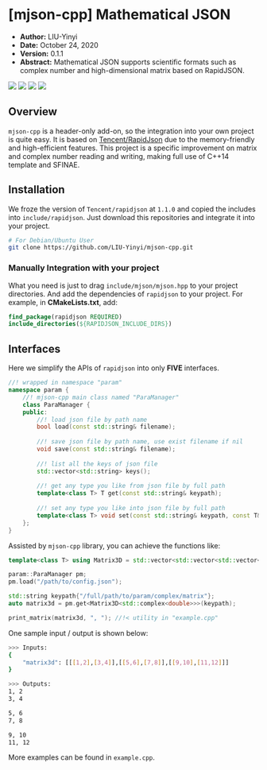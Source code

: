 # [mjson-cpp] Mathematical JSON
- **Author:** LIU-Yinyi
- **Date:** October 24, 2020
- **Version:** 0.1.1
- **Abstract:** Mathematical JSON supports scientific formats such as complex number and high-dimensional matrix based on RapidJSON.

![](https://img.shields.io/badge/build-passing-brightgreen)
![](https://img.shields.io/badge/coverage-90%25-green)
![](https://img.shields.io/badge/status-debug-orange)
![](https://img.shields.io/badge/standard-C%2B%2B14-blue)

## Overview
`mjson-cpp` is a header-only add-on, so the integration into your own project is quite easy. It is based on [Tencent/RapidJson](https://github.com/Tencent/rapidjson.git) due to the memory-friendly and high-efficient features. This project is a specific improvement on matrix and complex number reading and writing, making full use of C++14 template and SFINAE.


## Installation 
We froze the version of `Tencent/rapidjson` at `1.1.0` and copied the includes into `include/rapidjson`. Just download this repositories and integrate it into your project.

```bash
# For Debian/Ubuntu User
git clone https://github.com/LIU-Yinyi/mjson-cpp.git
```


### Manually Integration with your project
What you need is just to drag `include/mjson/mjson.hpp` to your project directories. And add the dependencies of `rapidjson` to your project. For example, in **CMakeLists.txt**, add:

```cmake
find_package(rapidjson REQUIRED)
include_directories(${RAPIDJSON_INCLUDE_DIRS})
```


## Interfaces
Here we simplify the APIs of `rapidjson` into only **FIVE** interfaces.

```cpp
//! wrapped in namespace "param"
namespace param {
	//! mjson-cpp main class named "ParaManager"
	class ParaManager {
	public:
		//! load json file by path name
		bool load(const std::string& filename);
		
		//! save json file by path name, use exist filename if nil
		void save(const std::string& filename);
		
		//! list all the keys of json file
		std::vector<std::string> keys();
		
		//! get any type you like from json file by full path
		template<class T> T get(const std::string& keypath);
		
		//! set any type you like into json file by full path
		template<class T> void set(const std::string& keypath, const T& value);
	};
}
```

Assisted by `mjson-cpp` library, you can achieve the functions like:

```cpp
template<class T> using Matrix3D = std::vector<std::vector<std::vector<T>>>;

param::ParaManager pm;
pm.load("/path/to/config.json");

std::string keypath{"/full/path/to/param/complex/matrix"};
auto matrix3d = pm.get<Matrix3D<std::complex<double>>>(keypath);

print_matrix(matrix3d, ", "); //!< utility in "example.cpp"
```

One sample input / output is shown below:

```bash
>>> Inputs:
{
	"matrix3d": [[[1,2],[3,4]],[[5,6],[7,8]],[[9,10],[11,12]]]
}

>>> Outputs:
1, 2
3, 4

5, 6
7, 8

9, 10
11, 12
```

More examples can be found in `example.cpp`.